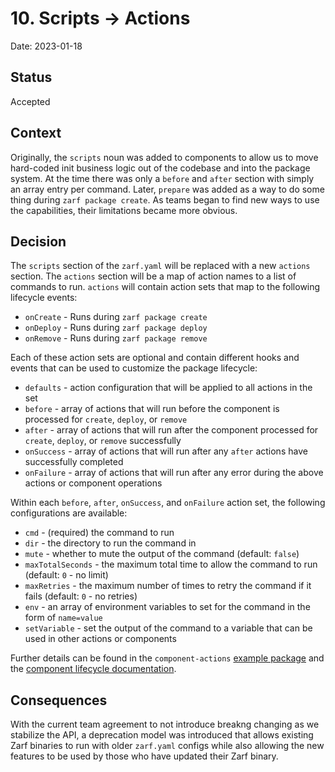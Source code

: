 # 10. Scripts -> Actions

Date: 2023-01-18

## Status

Accepted

## Context

Originally, the `scripts` noun was added to components to allow us to move hard-coded init business logic out of the codebase and into the package system. At the time there was only a `before` and `after` section with simply an array entry per command. Later, `prepare` was added as a way to do some thing during `zarf package create`. As teams began to find new ways to use the capabilities, their limitations became more obvious.

## Decision

The `scripts` section of the `zarf.yaml` will be replaced with a new `actions` section. The `actions` section will be a map of action names to a list of commands to run. `actions` will contain action sets that map to the following lifecycle events:

- `onCreate` - Runs during `zarf package create`
- `onDeploy` - Runs during `zarf package deploy`
- `onRemove` - Runs during `zarf package remove`

Each of these action sets are optional and contain different hooks and events that can be used to customize the package lifecycle:

- `defaults` - action configuration that will be applied to all actions in the set
- `before` - array of actions that will run before the component is processed for `create`, `deploy`, or `remove`
- `after` - array of actions that will run after the component processed for `create`, `deploy`, or `remove` successfully
- `onSuccess` - array of actions that will run after any `after` actions have successfully completed
- `onFailure` - array of actions that will run after any error during the above actions or component operations

Within each `before`, `after`, `onSuccess`, and `onFailure` action set, the following configurations are available:

- `cmd` - (required) the command to run
- `dir` - the directory to run the command in
- `mute` - whether to mute the output of the command (default: `false`)
- `maxTotalSeconds` - the maximum total time to allow the command to run (default: `0` - no limit)
- `maxRetries` - the maximum number of times to retry the command if it fails (default: `0` - no retries)
- `env` - an array of environment variables to set for the command in the form of `name=value`
- `setVariable` - set the output of the command to a variable that can be used in other actions or components

Further details can be found in the `component-actions` [example package](../examples/component-actions/README.md) and the [component lifecycle documentation](../docs/4-user-guide/4-package-command-lifecycle.md).

## Consequences

With the current team agreement to not introduce breakng changing as we stabilize the API, a deprecation model was introduced that allows existing Zarf binaries to run with older `zarf.yaml` configs while also allowing the new features to be used by those who have updated their Zarf binary.
